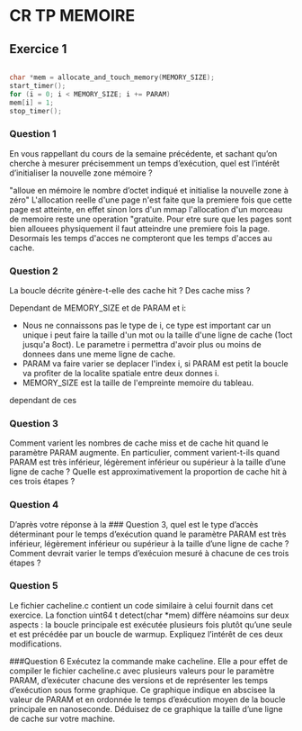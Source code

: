# CR TP MEMOIRE


## Exercice 1

``` c

char *mem = allocate_and_touch_memory(MEMORY_SIZE);
start_timer();
for (i = 0; i < MEMORY_SIZE; i += PARAM)
mem[i] = 1;
stop_timer();

```

### Question 1
En vous rappellant du cours de la semaine précédente, et sachant qu’on cherche
à mesurer précisemment un temps d’exécution, quel est l’intérêt d’initialiser
la nouvelle zone mémoire ?

"alloue en mémoire le nombre d’octet indiqué et initialise la nouvelle zone à zéro"
L'allocation reelle d'une page n'est faite que la premiere fois que cette page
est atteinte, en effet sinon lors d'un mmap l'allocation d'un morceau de
memoire reste une operation "gratuite.
Pour etre sure que les pages sont bien allouees physiquement il faut atteindre
une premiere fois la page.
Desormais les temps d'acces ne compteront que les temps d'acces au cache.

### Question 2
La boucle décrite génère-t-elle des cache hit ? Des cache miss ?

Dependant de MEMORY_SIZE et de PARAM et i:

- Nous ne connaissons pas le type de i, ce type est important car un unique i
peut faire la taille d'un mot ou la taille d'une ligne de cache (1oct jusqu'a
8oct).  Le parametre i permettra d'avoir plus ou moins de donnees dans une meme
ligne de cache.
- PARAM va faire varier se deplacer l'index i, si PARAM est petit la boucle va profiter de la localite spatiale entre deux donnes i.
- MEMORY_SIZE est la taille de l'empreinte memoire du tableau.

dependant de ces

### Question 3
Comment varient les nombres de cache miss et de cache hit quand le paramètre
PARAM augmente. En particulier, comment varient-t-ils quand PARAM est très
inférieur, légèrement inférieur ou supérieur à la taille d’une ligne de cache ?
Quelle est approximativement la proportion de cache hit à ces trois étapes ?

### Question 4
D’après votre réponse à la ### Question 3, quel est le type d’accès déterminant
pour le temps d’exécution quand le paramètre PARAM est très inférieur,
légèrement inférieur ou supérieur à la taille d’une ligne de cache ?  Comment
devrait varier le temps d’exécuion mesuré à chacune de ces trois étapes ?


### Question 5
Le fichier cacheline.c contient un code similaire à celui fournit dans cet
exercice. La fonction uint64 t detect(char *mem) diffère néamoins sur deux
aspects : la boucle principale est exécutée plusieurs fois plutôt qu’une seule
et est précédée par un boucle de warmup. Expliquez l’intérêt de ces deux
modifications.

###Question 6
Exécutez la commande make cacheline. Elle a pour effet de compiler le fichier
cacheline.c avec plusieurs valeurs pour le paramètre PARAM, d’exécuter chacune
des versions et de représenter les temps d’exécution sous forme graphique. Ce
graphique indique en abscisee la valeur de PARAM et en ordonnée le temps
d’exécution moyen de la boucle principale en nanoseconde. Déduisez de ce
graphique la taille d’une ligne de cache sur votre machine.
